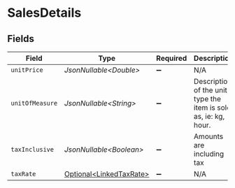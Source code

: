# SalesDetails


## Fields

| Field                                                                | Type                                                                 | Required                                                             | Description                                                          | Example                                                              |
| -------------------------------------------------------------------- | -------------------------------------------------------------------- | -------------------------------------------------------------------- | -------------------------------------------------------------------- | -------------------------------------------------------------------- |
| `unitPrice`                                                          | *JsonNullable\<Double>*                                              | :heavy_minus_sign:                                                   | N/A                                                                  | 27500.5                                                              |
| `unitOfMeasure`                                                      | *JsonNullable\<String>*                                              | :heavy_minus_sign:                                                   | Description of the unit type the item is sold as, ie: kg, hour.      | pc.                                                                  |
| `taxInclusive`                                                       | *JsonNullable\<Boolean>*                                             | :heavy_minus_sign:                                                   | Amounts are including tax                                            | true                                                                 |
| `taxRate`                                                            | [Optional\<LinkedTaxRate>](../../models/components/LinkedTaxRate.md) | :heavy_minus_sign:                                                   | N/A                                                                  |                                                                      |